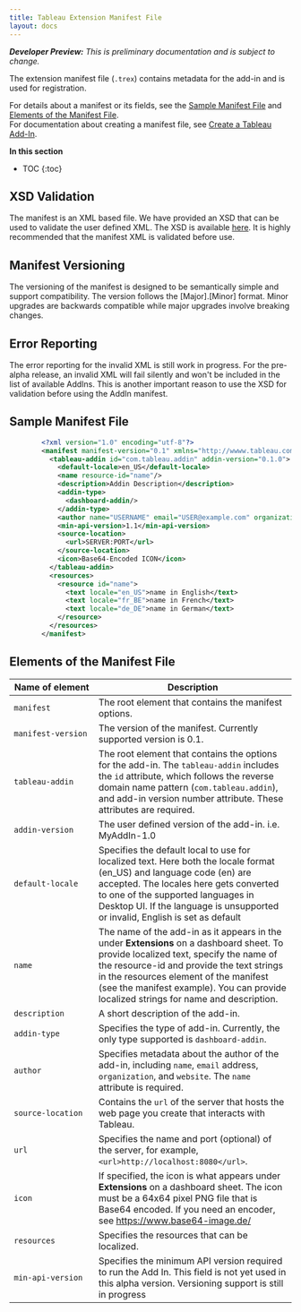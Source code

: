 ```yaml
---
title: Tableau Extension Manifest File
layout: docs
---
```


<div class="alert alert-info">
    <i><b>Developer Preview:</b> This is preliminary documentation and is subject to change.</i> 
</div>


The extension manifest file (`.trex`) contains metadata for the add-in and is used for registration. 
 
For details about a manifest or its fields, see the [Sample Manifest File](#sample-manifest-file) and [Elements of the Manifest File](#elements-of-the-manifest-file).  
For documentation about creating a manifest file, see [Create a Tableau Add-In]({{site.baseurl}}/docs/trex_getstarted#create-a-manifest-file).

**In this section**

* TOC
{:toc}



## XSD Validation
The manifest is an XML based file. We have provided an XSD that can be used to validate the user defined XML. The XSD is available [here](https://prerelease.tableau.com/project/version/item.html?cap=52e2710a0793434d82142736c7ab3029&arttypeid={0DD668AE-472C-4E70-B465-35F7AE0DEB6D}&artid={939493D2-8000-4192-857A-67624CBCC35A}). It is highly recommended that the manifest XML is validated before use. 

## Manifest Versioning
The versioning of the manifest is designed to be semantically simple and support compatibility. The version follows the [Major].[Minor] format. Minor upgrades are backwards compatible while major upgrades involve breaking changes. 

## Error Reporting
The error reporting for the invalid XML is still work in progress. For the pre-alpha release, an invalid XML will fail silently and won't be included in the list of available AddIns. This is another important reason to use the XSD for validation before using the AddIn manifest.

## Sample Manifest File

```xml
        <?xml version="1.0" encoding="utf-8"?> 
        <manifest manifest-version="0.1" xmlns="http://wwww.tableau.com/xml/addin_manifest">
          <tableau-addin id="com.tableau.addin" addin-version="0.1.0">
            <default-locale>en_US</default-locale>
            <name resource-id="name"/>
            <description>Addin Description</description>
            <addin-type>
              <dashboard-addin/>
            </addin-type>
            <author name="USERNAME" email="USER@example.com" organization="My Company" website="www.example.com"/>
            <min-api-version>1.1</min-api-version>
            <source-location>
              <url>SERVER:PORT</url> 
            </source-location>
            <icon>Base64-Encoded ICON</icon>
          </tableau-addin>
          <resources>
            <resource id="name">
              <text locale="en_US">name in English</text>
              <text locale="fr_BE">name in French</text>
              <text locale="de_DE">name in German</text>
            </resource>
          </resources>
        </manifest>
```


## Elements of the Manifest File

<table>
<colgroup>
<col width="30%" />
<col width="70%" />
</colgroup>
<thead>
<tr class="header">
<th>Name of element</th>
<th>Description</th>
</tr>
</thead>
<tbody>
<tr class="odd">
<td><code>manifest</code></td>
<td>The root element that contains the manifest options.</td>
</tr>
<tr class="event">
<td><code>manifest-version</code></td>
<td>The version of the manifest. Currently supported version is 0.1. </td>
</tr>
<tr class="odd">
<td><code>tableau-addin</code></td>
<td>The root element that contains the options for the add-in. The <code>tableau-addin</code> includes the <code>id</code> attribute, which follows the reverse domain name pattern (<code>com.tableau.addin</code>), and add-in version number attribute. These attributes are required.</td>
</tr>
<tr class="even">
<td><code>addin-version</code></td>
<td>The user defined version of the add-in. i.e. MyAddIn-1.0</td>
</tr>
<tr class="odd">
<td><code>default-locale</code></td>
<td>Specifies the default local to use for localized text. Here both the locale format (en_US) and language code (en) are accepted. The locales here gets converted to one of the supported languages in Desktop UI. If the language is unsupported or invalid, English is set as default </td>
</tr>
<tr class="even">
<td><code>name</code></td>
<td>The name of the add-in as it appears in the under <strong>Extensions</strong> on a dashboard sheet. To provide localized text, specify the name of the resource-id and provide the text strings in the resources element of the manifest (see the manifest example). You can provide localized strings for name and description.</td>
</tr>
<tr class="odd">
<td><code>description</code></td>
<td>A short description of the add-in.</td>
</tr>
<tr class="even">
<td><code>addin-type</code></td>
<td>Specifies the type of add-in. Currently, the only type supported is <code>dashboard-addin</code>.</td>
</tr>
<tr class="odd">
<td><code>author</code></td>
<td>Specifies metadata about the author of the add-in, including <code>name</code>, <code>email</code> address, <code>organization</code>, and <code>website</code>. The <code>name</code> attribute is required.</td>
</tr>
<tr class="even">
<td><code>source-location</code></td>
<td>Contains the <code>url</code> of the server that hosts the web page you create that interacts with Tableau.</td>
</tr>
<tr class="odd">
<td><code>url</code></td>
<td>Specifies the name and port (optional) of the server, for example, <code>&lt;url&gt;http://localhost:8080&lt;/url&gt;</code>.</td>
</tr>
<tr class="even">
<td><code>icon</code></td>
<td>If specified, the icon is what appears under <strong>Extensions</strong> on a dashboard sheet. The icon must be a 64x64 pixel PNG file that is Base64 encoded. If you need an encoder, see <a href="https://www.base64-image.de/" class="uri">https://www.base64-image.de/</a></td>
</tr>
<tr class="odd">
<td><code>resources</code></td>
<td>Specifies the resources that can be localized.</td>
</tr>
<tr class="even">
<td><code>min-api-version</code></td>
<td>Specifies the minimum API version required to run the Add In. This field is not yet used in this alpha version. Versioning support is still in progress</td>
</tr>
</tbody>
</table>
